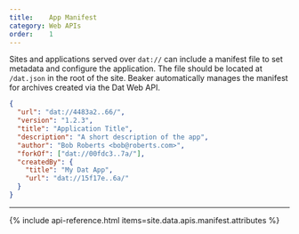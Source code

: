 ```yaml
---
title:    App Manifest
category: Web APIs
order:    1
---
```


Sites and applications served over `dat://` can include a manifest file to set metadata and configure the application.
The file should be located at `/dat.json` in the root of the site.
Beaker automatically manages the manifest for archives created via the Dat Web API.

```json
{
  "url": "dat://4483a2..66/",
  "version": "1.2.3",
  "title": "Application Title",
  "description": "A short description of the app",
  "author": "Bob Roberts <bob@roberts.com>",
  "forkOf": ["dat://00fdc3..7a/"],
  "createdBy": {
    "title": "My Dat App",
    "url": "dat://15f17e..6a/"
  }
}
```

<hr class="nomargin">

{% include api-reference.html items=site.data.apis.manifest.attributes %}